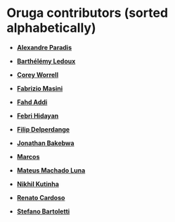 # Oruga contributors (sorted alphabetically)

* **[Alexandre Paradis](https://github.com/service-paradis)**

* **[Barthélémy Ledoux](https://github.com/elevatebart)**

* **[Corey Worrell](https://github.com/coreyworrell)**

* **[Fabrizio Masini](https://github.com/Nemesis19)**

* **[Fahd Addi](https://github.com/fahdaddi/)**

* **[Febri Hidayan](https://github.com/febrihidayan)**

* **[Filip Delperdange](https://github.com/bzd2000)**

* **[Jonathan Bakebwa](https://github.com/codebender828)**

* **[Marcos](https://github.com/marcjcs)**

* **[Mateus Machado Luna](https://github.com/mateuswetah)**

* **[Nikhil Kutinha](https://github.com/nikhilkutinha)**

* **[Renato Cardoso](https://github.com/re2005)**

* **[Stefano Bartoletti](https://github.com/stefanobartoletti)**
